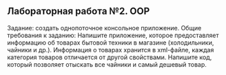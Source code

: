Лабораторная работа №2. ООР
----------------
Задание: создать однопоточное консольное приложение.
Общие требования к заданию:
Напишите приложение, которое предоставляет информацию об товарах бытовой техники в магазине (холодильники, 
чайники и др.). Информация о товарах хранится в xml-файле, каждая категория товаров отличается от другой свойствами. 
Напишите код, который позволяет отыскать все чайники и самый дешевый товар.


